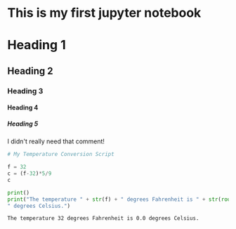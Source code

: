 
# This is my first jupyter notebook

# Heading 1
## Heading 2
### Heading 3
#### Heading 4
##### Heading 5
I didn't really need that comment!


```python
# My Temperature Conversion Script
```


```python
f = 32
c = (f-32)*5/9
c

print()
print("The temperature " + str(f) + " degrees Fahrenheit is " + str(round((c),2)) +
" degrees Celsius.")

```

    
    The temperature 32 degrees Fahrenheit is 0.0 degrees Celsius.
    


```python

```
